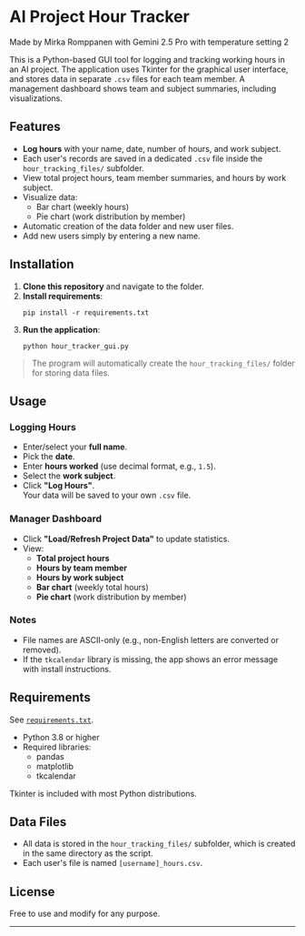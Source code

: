 # AI Project Hour Tracker

Made by Mirka Romppanen with Gemini 2.5 Pro with temperature setting 2

This is a Python-based GUI tool for logging and tracking working hours in an AI project. The application uses Tkinter for the graphical user interface, and stores data in separate `.csv` files for each team member. A management dashboard shows team and subject summaries, including visualizations.

## Features

- **Log hours** with your name, date, number of hours, and work subject.
- Each user's records are saved in a dedicated `.csv` file inside the `hour_tracking_files/` subfolder.
- View total project hours, team member summaries, and hours by work subject.
- Visualize data:  
  - Bar chart (weekly hours)  
  - Pie chart (work distribution by member)
- Automatic creation of the data folder and new user files.
- Add new users simply by entering a new name.

## Installation

1. **Clone this repository** and navigate to the folder.
2. **Install requirements**:
    ```
    pip install -r requirements.txt
    ```
3. **Run the application**:
    ```
    python hour_tracker_gui.py
    ```

> The program will automatically create the `hour_tracking_files/` folder for storing data files.

## Usage

### Logging Hours

- Enter/select your **full name**.
- Pick the **date**.
- Enter **hours worked** (use decimal format, e.g., `1.5`).
- Select the **work subject**.
- Click **"Log Hours"**.  
  Your data will be saved to your own `.csv` file.

### Manager Dashboard

- Click **"Load/Refresh Project Data"** to update statistics.
- View:
  - **Total project hours**
  - **Hours by team member**
  - **Hours by work subject**
  - **Bar chart** (weekly total hours)
  - **Pie chart** (work distribution by member)

### Notes

- File names are ASCII-only (e.g., non-English letters are converted or removed).
- If the `tkcalendar` library is missing, the app shows an error message with install instructions.

## Requirements

See [`requirements.txt`](./requirements.txt).

- Python 3.8 or higher
- Required libraries:
    - pandas
    - matplotlib
    - tkcalendar

Tkinter is included with most Python distributions.

## Data Files

- All data is stored in the `hour_tracking_files/` subfolder, which is created in the same directory as the script.
- Each user's file is named `[username]_hours.csv`.

## License

Free to use and modify for any purpose.

---

